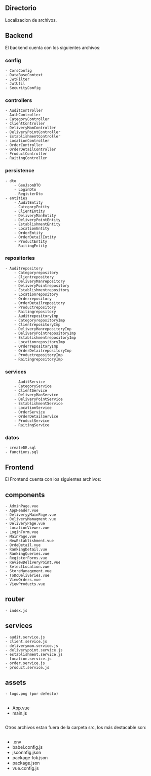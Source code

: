 ## Directorio

Localizacion de archivos.

## Backend

El backend cuenta con los siguientes archivos:

### config
    - CorsConfig
    - DataBaseContext
    - JwtFilter
    - JwtUtil
    - SecurityConfig

### controllers
    - AuditController
    - AuthController
    - CategoryController
    - ClientController
    - DeliveryManController
    - DeliveryPointController
    - EstablishmentController
    - LocationController
    - OrderController
    - OrderDetailController
    - ProductController
    - RaitingController

### persistence
    - dto
        - GeoJsonDTO
        - LoginDto
        - RegisterDto
    - entities
        - AuditEntity
        - CategoryEntity
        - ClientEntity
        - DeliveryManEntity
        - DeliveryPointEntity
        - EstablishmentEntity
        - LocationEntity
        - OrderEntity
        - OrderDetailEntity
        - ProductEntity
        - RaitingEntity
### repositories
    - Auditrepository
        - Categoryrepository
        - Clientrepository
        - DeliveryManrepository
        - DeliveryPointrepository
        - Establishmentrepository
        - Locationrepository
        - Orderrepository
        - OrderDetailrepository
        - Productrepository
        - Raitingrepository
        - AuditrepositoryImp
        - CategoryrepositoryImp
        - ClientrepositoryImp
        - DeliveryManrepositoryImp
        - DeliveryPointrepositoryImp
        - EstablishmentrepositoryImp
        - LocationrepositoryImp
        - OrderrepositoryImp
        - OrderDetailrepositoryImp
        - ProductrepositoryImp
        - RaitingrepositoryImp
### services
        - AuditService
        - CategoryService
        - ClientService
        - DeliveryManService
        - DeliveryPointService
        - EstablishmentService
        - LocationService
        - OrderService
        - OrderDetailService
        - ProductService
        - RaitingService

### datos
    - createDB.sql
    - functions.sql


## Frontend

El Frontend cuenta con los siguientes archivos:

## components
    - AdminPage.vue
    - AppHeader.vue
    - DeliveryyMainPage.vue
    - DeliveryManagment.vue
    - DeliveryPage.vue
    - LocationViewer.vue
    - LoginForm.vue
    - MainPage.vue
    - NewEstablishment.vue
    - OrdeDetail.vue
    - RankingDetail.vue
    - RankingQueries.vue
    - RegisterForms.vue  
    - ReviewDeliveryPoint.vue
    - SelectLocation.vue
    - StoreManagement.vue
    - ToDoDeliveries.vue
    - ViewOrders.vue
    - ViewProducts.vue

## router

    - index.js 

## services    

    - audit.service.js
    - client.service.js
    - deliveryman.service.js
    - deliverypoint.service.js
    - establishment.service.js
    - location.service.js
    - order.service.js
    - product.service.js

## assets

    - logo.png (por defecto)
##
- App.vue
- main.js
##
Otros archivos estan fuera de la carpeta src, los más destacable son:

##
- .env
- babel.config.js
- jsconnfig.json  
- package-lok.json 
- package.json  
- vue.config.js 

##

